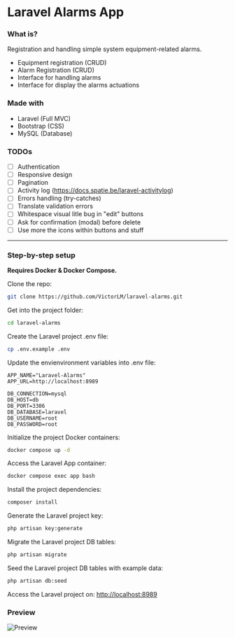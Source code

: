 # Laravel Alarms App

### What is?

Registration and handling simple system equipment-related alarms.

* Equipment registration (CRUD)
* Alarm Registration (CRUD)
* Interface for handling alarms
* Interface for display the alarms actuations

### Made with
* Laravel (Full MVC)
* Bootstrap (CSS)
* MySQL (Database)

### TODOs
- [ ] Authentication
- [ ] Responsive design
- [ ] Pagination
- [ ] Activity log (https://docs.spatie.be/laravel-activitylog)
- [ ] Errors handling (try-catches)
- [ ] Translate validation errors
- [ ] Whitespace visual litle bug in "edit" buttons
- [ ] Ask for confirmation (modal) before delete
- [ ] Use more the icons within buttons and stuff

________________________________________________

### Step-by-step setup

**Requires Docker & Docker Compose.**

Clone the repo:
```sh
git clone https://github.com/VictorLM/laravel-alarms.git
```


Get into the project folder:
```sh
cd laravel-alarms
```


Create the Laravel project .env file:
```sh
cp .env.example .env
```


Update the envienvironment variables into .env file:
```dosini
APP_NAME="Laravel-Alarms"
APP_URL=http://localhost:8989

DB_CONNECTION=mysql
DB_HOST=db
DB_PORT=3306
DB_DATABASE=laravel
DB_USERNAME=root
DB_PASSWORD=root
```

Initialize the project Docker containers:
```sh
docker compose up -d
```

Access the Laravel App container:
```sh
docker compose exec app bash
```

Install the project dependencies:
```sh
composer install
```

Generate the Laravel project key:
```sh
php artisan key:generate
```

Migrate the Laravel project DB tables:
```sh
php artisan migrate
```

Seed the Laravel project DB tables with example data:
```sh
php artisan db:seed
```

Access the Laravel project on:
[http://localhost:8989](http://localhost:8989)

### Preview

<img src="https://i.imgur.com/hn0OT64.gif" alt="Preview" />
